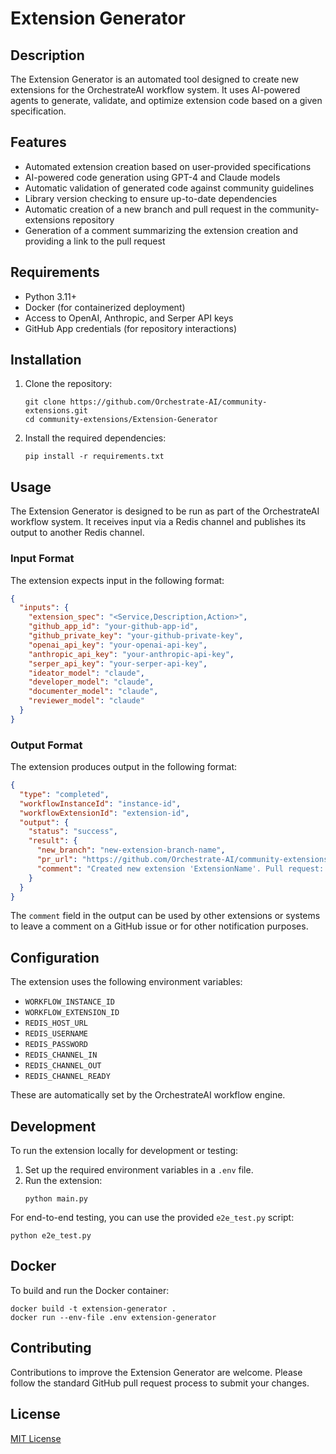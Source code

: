 # Extension Generator

## Description

The Extension Generator is an automated tool designed to create new extensions for the OrchestrateAI workflow system. It uses AI-powered agents to generate, validate, and optimize extension code based on a given specification.

## Features

- Automated extension creation based on user-provided specifications
- AI-powered code generation using GPT-4 and Claude models
- Automatic validation of generated code against community guidelines
- Library version checking to ensure up-to-date dependencies
- Automatic creation of a new branch and pull request in the community-extensions repository
- Generation of a comment summarizing the extension creation and providing a link to the pull request

## Requirements

- Python 3.11+
- Docker (for containerized deployment)
- Access to OpenAI, Anthropic, and Serper API keys
- GitHub App credentials (for repository interactions)

## Installation

1. Clone the repository:
   ```
   git clone https://github.com/Orchestrate-AI/community-extensions.git
   cd community-extensions/Extension-Generator
   ```

2. Install the required dependencies:
   ```
   pip install -r requirements.txt
   ```

## Usage

The Extension Generator is designed to be run as part of the OrchestrateAI workflow system. It receives input via a Redis channel and publishes its output to another Redis channel.

### Input Format

The extension expects input in the following format:

```json
{
  "inputs": {
    "extension_spec": "<Service,Description,Action>",
    "github_app_id": "your-github-app-id",
    "github_private_key": "your-github-private-key",
    "openai_api_key": "your-openai-api-key",
    "anthropic_api_key": "your-anthropic-api-key",
    "serper_api_key": "your-serper-api-key",
    "ideator_model": "claude",
    "developer_model": "claude",
    "documenter_model": "claude",
    "reviewer_model": "claude"
  }
}
```

### Output Format

The extension produces output in the following format:

```json
{
  "type": "completed",
  "workflowInstanceId": "instance-id",
  "workflowExtensionId": "extension-id",
  "output": {
    "status": "success",
    "result": {
      "new_branch": "new-extension-branch-name",
      "pr_url": "https://github.com/Orchestrate-AI/community-extensions/pull/123",
      "comment": "Created new extension 'ExtensionName'. Pull request: https://github.com/Orchestrate-AI/community-extensions/pull/123"
    }
  }
}
```

The `comment` field in the output can be used by other extensions or systems to leave a comment on a GitHub issue or for other notification purposes.

## Configuration

The extension uses the following environment variables:

- `WORKFLOW_INSTANCE_ID`
- `WORKFLOW_EXTENSION_ID`
- `REDIS_HOST_URL`
- `REDIS_USERNAME`
- `REDIS_PASSWORD`
- `REDIS_CHANNEL_IN`
- `REDIS_CHANNEL_OUT`
- `REDIS_CHANNEL_READY`

These are automatically set by the OrchestrateAI workflow engine.

## Development

To run the extension locally for development or testing:

1. Set up the required environment variables in a `.env` file.
2. Run the extension:
   ```
   python main.py
   ```

For end-to-end testing, you can use the provided `e2e_test.py` script:

```
python e2e_test.py
```

## Docker

To build and run the Docker container:

```
docker build -t extension-generator .
docker run --env-file .env extension-generator
```

## Contributing

Contributions to improve the Extension Generator are welcome. Please follow the standard GitHub pull request process to submit your changes.

## License

[MIT License](LICENSE)
